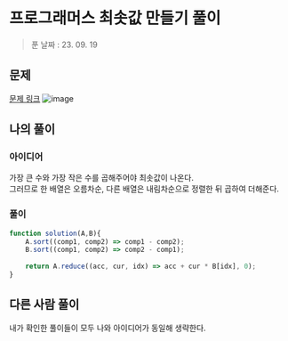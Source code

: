 # 프로그래머스 최솟값 만들기 풀이
> 푼 날짜 : 23. 09. 19
## 문제
[문제 링크](https://school.programmers.co.kr/learn/courses/30/lessons/12941)
![image](https://github.com/makepin2r/TIL/assets/39889583/ab926a26-99b1-437f-b074-1dc76c379bdf)

## 나의 풀이
### 아이디어
가장 큰 수와 가장 작은 수를 곱해주어야 최솟값이 나온다.  
그러므로 한 배열은 오름차순, 다른 배열은 내림차순으로 정렬한 뒤 곱하여 더해준다.

### 풀이
```javascript
function solution(A,B){
    A.sort((comp1, comp2) => comp1 - comp2);
    B.sort((comp1, comp2) => comp2 - comp1);
        
    return A.reduce((acc, cur, idx) => acc + cur * B[idx], 0);
}
```

## 다른 사람 풀이
내가 확인한 풀이들이 모두 나와 아이디어가 동일해 생략한다.
